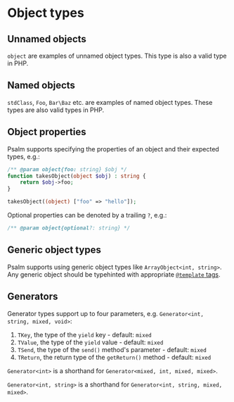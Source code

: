 # Object types

## Unnamed objects

`object` are examples of unnamed object types. This type is also a valid type in PHP.

## Named objects

`stdClass`, `Foo`, `Bar\Baz` etc. are examples of named object types. These types are also valid types in PHP.

## Object properties

Psalm supports specifying the properties of an object and their expected types, e.g.:

```php
/** @param object{foo: string} $obj */
function takesObject(object $obj) : string {
    return $obj->foo;
}

takesObject((object) ["foo" => "hello"]);
```

Optional properties can be denoted by a trailing `?`, e.g.:

```php
/** @param object{optional?: string} */
```

## Generic object types

Psalm supports using generic object types like `ArrayObject<int, string>`. Any generic object should be typehinted with appropriate [`@template` tags](../templated_annotations.md).

## Generators

Generator types support up to four parameters, e.g. `Generator<int, string, mixed, void>`:

1. `TKey`, the type of the `yield` key - default: `mixed`
2. `TValue`, the type of the `yield` value - default: `mixed`
3. `TSend`, the type of the `send()` method's parameter - default: `mixed`
4. `TReturn`, the return type of the `getReturn()` method - default: `mixed`

`Generator<int>` is a shorthand for `Generator<mixed, int, mixed, mixed>`.

`Generator<int, string>` is a shorthand for `Generator<int, string, mixed, mixed>`.
